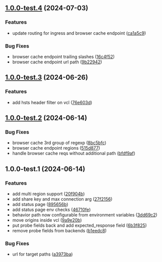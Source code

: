 ## [1.0.0-test.4](https://github.com/fingerprintjs/fingerprint-pro-fastly-vcl-integration/compare/v1.0.0-test.3...v1.0.0-test.4) (2024-07-03)


### Features

* update routing for ingress and browser cache endpoint ([ca1a5c9](https://github.com/fingerprintjs/fingerprint-pro-fastly-vcl-integration/commit/ca1a5c98460d3079bf53e69f594e4d0838b7db75))


### Bug Fixes

* browser cache endpoint trailing slashes ([16c4f52](https://github.com/fingerprintjs/fingerprint-pro-fastly-vcl-integration/commit/16c4f522957d8839fb8f9ee47ecdaf1512176340))
* browser cache endpoint url path ([9b22942](https://github.com/fingerprintjs/fingerprint-pro-fastly-vcl-integration/commit/9b22942cea49f6805f06022a5544776c7ba30ef9))

## [1.0.0-test.3](https://github.com/fingerprintjs/fingerprint-pro-fastly-vcl-integration/compare/v1.0.0-test.2...v1.0.0-test.3) (2024-06-26)


### Features

* add hsts header filter on vcl ([76e603d](https://github.com/fingerprintjs/fingerprint-pro-fastly-vcl-integration/commit/76e603da8b6d13327de2b07262cc3b798ecb2406))

## [1.0.0-test.2](https://github.com/fingerprintjs/fingerprint-pro-fastly-vcl-integration/compare/v1.0.0-test.1...v1.0.0-test.2) (2024-06-14)


### Bug Fixes

* browser cache 3rd group of regexp ([8bc5bfc](https://github.com/fingerprintjs/fingerprint-pro-fastly-vcl-integration/commit/8bc5bfc1f086720163f4ceea5a645e3b7fbf5f94))
* browser cache endpoint regions ([515d877](https://github.com/fingerprintjs/fingerprint-pro-fastly-vcl-integration/commit/515d8777bdac39ea5d62d78e20f071b9c5304b01))
* handle browser cache reqs without additional path ([bfdf9af](https://github.com/fingerprintjs/fingerprint-pro-fastly-vcl-integration/commit/bfdf9aff3e4323451b8dd06f9acf1c742636ebd4))

## 1.0.0-test.1 (2024-06-14)


### Features

* add multi region support ([20f904b](https://github.com/fingerprintjs/fingerprint-pro-fastly-vcl-integration/commit/20f904b0a8d886c4a507ae72d6a81430890ded4c))
* add share key and max connection arg ([27f2156](https://github.com/fingerprintjs/fingerprint-pro-fastly-vcl-integration/commit/27f2156d06e78ed0ea4215597a2c97525b46486c))
* add status page ([895656b](https://github.com/fingerprintjs/fingerprint-pro-fastly-vcl-integration/commit/895656b4eb4230d25ec4f529f86edd180f135935))
* add status page env checks ([46710fe](https://github.com/fingerprintjs/fingerprint-pro-fastly-vcl-integration/commit/46710fe1f1b44d0f3423c403aacaad7ee8afe63f))
* behavior path now configurable from environment variables ([3dd69c2](https://github.com/fingerprintjs/fingerprint-pro-fastly-vcl-integration/commit/3dd69c2e37218285b6bc4802e2e125bc38c61b19))
* move origins inside vcl ([9a9e20b](https://github.com/fingerprintjs/fingerprint-pro-fastly-vcl-integration/commit/9a9e20bd61a295e03739f01f7b4494ff0d762ebc))
* put probe fields back and add expected_response field ([6b3f825](https://github.com/fingerprintjs/fingerprint-pro-fastly-vcl-integration/commit/6b3f825755179d1b76d22842f15464aac59e0be2))
* remove probe fields from backends ([b1eedc8](https://github.com/fingerprintjs/fingerprint-pro-fastly-vcl-integration/commit/b1eedc8efd96b5a79474a0e6a2c73930da889cb0))


### Bug Fixes

* url for target paths ([a3973ba](https://github.com/fingerprintjs/fingerprint-pro-fastly-vcl-integration/commit/a3973bab2f1893e04ba72ccad9c420b336017f16))
